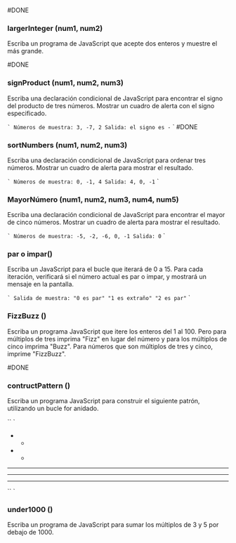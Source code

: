 #DONE
### largerInteger (num1, num2)

Escriba un programa de JavaScript que acepte dos enteros y muestre el más grande.

#DONE
### signProduct (num1, num2, num3)

Escriba una declaración condicional de JavaScript para encontrar el signo del producto de tres números. Mostrar un cuadro de alerta con el signo especificado.

`` `
Números de muestra: 3, -7, 2
Salida: el signo es -
`` `
#DONE
### sortNumbers (num1, num2, num3)

Escriba una declaración condicional de JavaScript para ordenar tres números. Mostrar un cuadro de alerta para mostrar el resultado.

`` `
Números de muestra: 0, -1, 4
Salida: 4, 0, -1
`` `

### MayorNúmero (num1, num2, num3, num4, num5)

Escriba una declaración condicional de JavaScript para encontrar el mayor de cinco números. Mostrar un cuadro de alerta para mostrar el resultado.

`` `
Números de muestra: -5, -2, -6, 0, -1
Salida: 0
`` `

### par o impar()

Escriba un JavaScript para el bucle que iterará de 0 a 15. Para cada iteración, verificará si el número actual es par o impar, y mostrará un mensaje en la pantalla.

`` `
Salida de muestra:
"0 es par"
"1 es extraño"
"2 es par"
`` `

### FizzBuzz ()

Escriba un programa JavaScript que itere los enteros del 1 al 100. Pero para múltiplos de tres imprima "Fizz" en lugar del número y para los múltiplos de cinco imprima "Buzz". Para números que son múltiplos de tres y cinco, imprime "FizzBuzz".


#DONE
### contructPattern ()

Escriba un programa JavaScript para construir el siguiente patrón, utilizando un bucle for anidado.

`` `
* *
* *
* * *
* * * *
* * * * *
`` `

### under1000 ()

Escriba un programa de JavaScript para sumar los múltiplos de 3 y 5 por debajo de 1000.